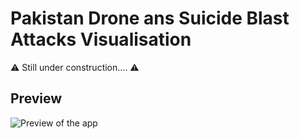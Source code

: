 # Pakistan Drone ans Suicide Blast Attacks Visualisation

:warning: Still under construction.... :warning:

## Preview
![Preview of the app](https://raw.githubusercontent.com/VieVie31/pakistan_bast_and_drone_attacks/master/img/preview.png?token=ANXyVyTJ0VyczcdvPb5piApqrugpP7pWks5Y_cX1wA%3D%3D)

